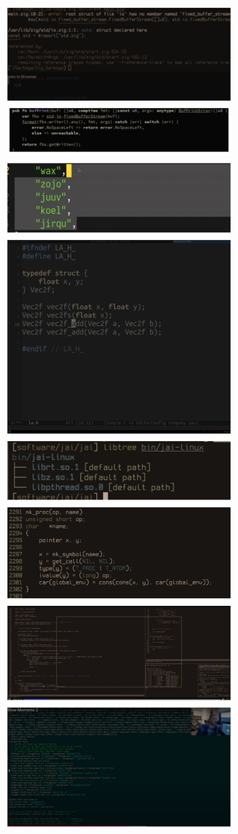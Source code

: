 
![](assets/theme1.png)

![](assets/theme2.png)

![](assets/selection_color.png)

![](assets/tsodingold.png)

![](assets/theme3.png)

![](assets/theme4.png)

![](assets/theme5.png)

![](assets/blow_theme.png)
